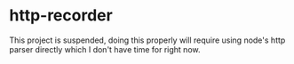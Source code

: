 # http-recorder

This project is suspended, doing this properly will require using node's http
parser directly which I don't have time for right now.
